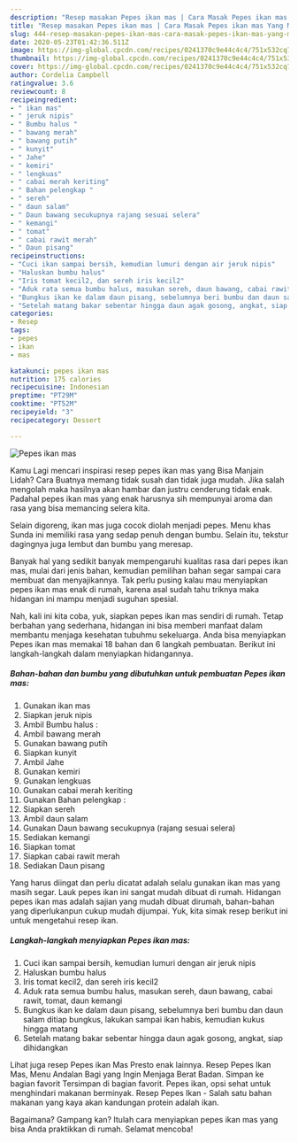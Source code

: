 ```yaml
---
description: "Resep masakan Pepes ikan mas | Cara Masak Pepes ikan mas Yang Mudah Dan Praktis"
title: "Resep masakan Pepes ikan mas | Cara Masak Pepes ikan mas Yang Mudah Dan Praktis"
slug: 444-resep-masakan-pepes-ikan-mas-cara-masak-pepes-ikan-mas-yang-mudah-dan-praktis
date: 2020-05-23T01:42:36.511Z
image: https://img-global.cpcdn.com/recipes/0241370c9e44c4c4/751x532cq70/pepes-ikan-mas-foto-resep-utama.jpg
thumbnail: https://img-global.cpcdn.com/recipes/0241370c9e44c4c4/751x532cq70/pepes-ikan-mas-foto-resep-utama.jpg
cover: https://img-global.cpcdn.com/recipes/0241370c9e44c4c4/751x532cq70/pepes-ikan-mas-foto-resep-utama.jpg
author: Cordelia Campbell
ratingvalue: 3.6
reviewcount: 8
recipeingredient:
- " ikan mas"
- " jeruk nipis"
- " Bumbu halus "
- " bawang merah"
- " bawang putih"
- " kunyit"
- " Jahe"
- " kemiri"
- " lengkuas"
- " cabai merah keriting"
- " Bahan pelengkap "
- " sereh"
- " daun salam"
- " Daun bawang secukupnya rajang sesuai selera"
- " kemangi"
- " tomat"
- " cabai rawit merah"
- " Daun pisang"
recipeinstructions:
- "Cuci ikan sampai bersih, kemudian lumuri dengan air jeruk nipis"
- "Haluskan bumbu halus"
- "Iris tomat kecil2, dan sereh iris kecil2"
- "Aduk rata semua bumbu halus, masukan sereh, daun bawang, cabai rawit, tomat, daun kemangi"
- "Bungkus ikan ke dalam daun pisang, sebelumnya beri bumbu dan daun salam ditiap bungkus, lakukan sampai ikan habis, kemudian kukus hingga matang"
- "Setelah matang bakar sebentar hingga daun agak gosong, angkat, siap dihidangkan"
categories:
- Resep
tags:
- pepes
- ikan
- mas

katakunci: pepes ikan mas 
nutrition: 175 calories
recipecuisine: Indonesian
preptime: "PT29M"
cooktime: "PT52M"
recipeyield: "3"
recipecategory: Dessert

---
```



![Pepes ikan mas](https://img-global.cpcdn.com/recipes/0241370c9e44c4c4/751x532cq70/pepes-ikan-mas-foto-resep-utama.jpg)

Kamu Lagi mencari inspirasi resep pepes ikan mas yang Bisa Manjain Lidah? Cara Buatnya memang tidak susah dan tidak juga mudah. Jika salah mengolah maka hasilnya akan hambar dan justru cenderung tidak enak. Padahal pepes ikan mas yang enak harusnya sih mempunyai aroma dan rasa yang bisa memancing selera kita.

Selain digoreng, ikan mas juga cocok diolah menjadi pepes. Menu khas Sunda ini memiliki rasa yang sedap penuh dengan bumbu. Selain itu, tekstur dagingnya juga lembut dan bumbu yang meresap.

Banyak hal yang sedikit banyak mempengaruhi kualitas rasa dari pepes ikan mas, mulai dari jenis bahan, kemudian pemilihan bahan segar sampai cara membuat dan menyajikannya. Tak perlu pusing kalau mau menyiapkan pepes ikan mas enak di rumah, karena asal sudah tahu triknya maka hidangan ini mampu menjadi suguhan spesial.


Nah, kali ini kita coba, yuk, siapkan pepes ikan mas sendiri di rumah. Tetap berbahan yang sederhana, hidangan ini bisa memberi manfaat dalam membantu menjaga kesehatan tubuhmu sekeluarga. Anda bisa menyiapkan Pepes ikan mas memakai 18 bahan dan 6 langkah pembuatan. Berikut ini langkah-langkah dalam menyiapkan hidangannya.

<!--inarticleads1-->

##### Bahan-bahan dan bumbu yang dibutuhkan untuk pembuatan Pepes ikan mas:

1. Gunakan  ikan mas
1. Siapkan  jeruk nipis
1. Ambil  Bumbu halus :
1. Ambil  bawang merah
1. Gunakan  bawang putih
1. Siapkan  kunyit
1. Ambil  Jahe
1. Gunakan  kemiri
1. Gunakan  lengkuas
1. Gunakan  cabai merah keriting
1. Gunakan  Bahan pelengkap :
1. Siapkan  sereh
1. Ambil  daun salam
1. Gunakan  Daun bawang secukupnya (rajang sesuai selera)
1. Sediakan  kemangi
1. Siapkan  tomat
1. Siapkan  cabai rawit merah
1. Sediakan  Daun pisang


Yang harus diingat dan perlu dicatat adalah selalu gunakan ikan mas yang masih segar. Lauk pepes ikan ini sangat mudah dibuat di rumah. Hidangan pepes ikan mas adalah sajian yang mudah dibuat dirumah, bahan-bahan yang diperlukanpun cukup mudah dijumpai. Yuk, kita simak resep berikut ini untuk mengetahui resep ikan. 

<!--inarticleads2-->

##### Langkah-langkah menyiapkan Pepes ikan mas:

1. Cuci ikan sampai bersih, kemudian lumuri dengan air jeruk nipis
1. Haluskan bumbu halus
1. Iris tomat kecil2, dan sereh iris kecil2
1. Aduk rata semua bumbu halus, masukan sereh, daun bawang, cabai rawit, tomat, daun kemangi
1. Bungkus ikan ke dalam daun pisang, sebelumnya beri bumbu dan daun salam ditiap bungkus, lakukan sampai ikan habis, kemudian kukus hingga matang
1. Setelah matang bakar sebentar hingga daun agak gosong, angkat, siap dihidangkan


Lihat juga resep Pepes ikan Mas Presto enak lainnya. Resep Pepes Ikan Mas, Menu Andalan Bagi yang Ingin Menjaga Berat Badan. Simpan ke bagian favorit Tersimpan di bagian favorit. Pepes ikan, opsi sehat untuk menghindari makanan berminyak. Resep Pepes Ikan - Salah satu bahan makanan yang kaya akan kandungan protein adalah ikan. 

Bagaimana? Gampang kan? Itulah cara menyiapkan pepes ikan mas yang bisa Anda praktikkan di rumah. Selamat mencoba!
